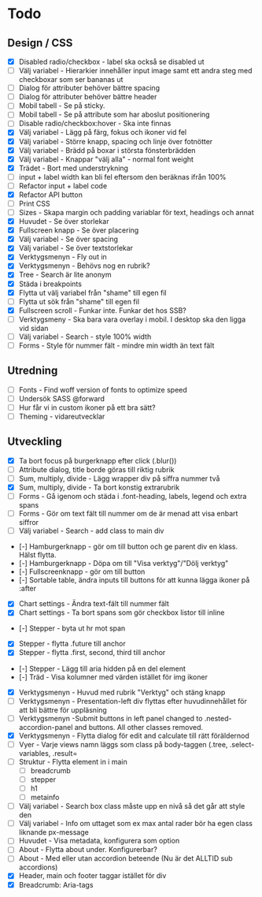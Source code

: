 # Todo

## Design / CSS
- [x] Disabled radio/checkbox - label ska också se disabled ut
- [ ] Välj variabel - Hierarkier innehåller input image samt ett andra steg med checkboxar som ser bananas ut
- [ ] Dialog för attributer behöver bättre spacing
- [ ] Dialog för attributer behöver bättre header
- [ ] Mobil tabell - Se på sticky. 
- [ ] Mobil tabell - Se på attribute som har aboslut positionering
- [ ] Disable radio/checkbox:hover - Ska inte finnas
- [x] Välj variabel - Lägg på färg, fokus och ikoner vid fel
- [x] Välj variabel - Större knapp, spacing och linje över fotnötter
- [x] Välj variabel - Brädd på boxar i största fönsterbrädden
- [x] Välj variabel - Knappar "välj alla" - normal font weight
- [x] Trädet - Bort med understrykning
- [ ] input + label width kan bli fel eftersom den beräknas ifrån 100%
- [ ] Refactor input + label code
- [x] Refactor API button
- [ ] Print CSS
- [ ] Sizes - Skapa margin och padding variablar för text, headings och annat
- [x] Huvudet - Se över storlekar
- [x] Fullscreen knapp - Se över placering
- [x] Välj variabel - Se över spacing
- [x] Välj variabel - Se över textstorlekar
- [x] Verktygsmenyn - Fly out in
- [x] Verktygsmenyn - Behövs nog en rubrik?
- [x] Tree - Search är lite anonym
- [x] Städa i breakpoints
- [x] Flytta ut välj variabel från "shame" till egen fil
- [ ] Flytta ut sök från "shame" till egen fil
- [x] Fullscreen scroll - Funkar inte. Funkar det hos SSB?
- [ ] Verktygsmeny - Ska bara vara overlay i mobil. I desktop ska den ligga vid sidan
- [ ] Välj variabel - Search - style 100% width
- [ ] Forms - Style för nummer fält - mindre min width än text fält

## Utredning

- [ ] Fonts - Find woff version of fonts to optimize speed
- [ ] Undersök SASS @forward
- [ ] Hur får vi in custom ikoner på ett bra sätt?
- [ ] Theming - vidareutvecklar

## Utveckling

- [x] Ta bort focus på burgerknapp efter click (.blur())
- [ ] Attribute dialog, title borde göras till riktig rubrik
- [ ] Sum, multiply, divide - Lägg wrapper div på siffra nummer två
- [x] Sum, multiply, divide - Ta bort konstig extrarubrik
- [ ] Forms - Gå igenom och städa i .font-heading, labels, legend och extra spans
- [ ] Forms - Gör om text fält till nummer om de är menad att visa enbart siffror
- [ ] Välj variabel - Search - add class to main div
- [-] Hamburgerknapp - gör om till button och ge parent div en klass. Hälst flytta.
- [-] Hamburgerknapp - Döpa om till "Visa verktyg"/"Dölj verktyg"
- [-] Fullscreenknapp - gör om till button
- [-] Sortable table, ändra inputs till buttons för att kunna lägga ikoner på :after
- [x] Chart settings - Ändra text-fält till nummer fält
- [x] Chart settings - Ta bort spans som gör checkbox listor till inline
- [-] Stepper - byta ut hr mot span
- [x] Stepper - flytta .future till anchor
- [x] Stepper - flytta .first, second, third till anchor
- [-] Stepper - Lägg till aria hidden på en del element
- [-] Träd - Visa kolumner med värden istället för img ikoner
- [x] Verktygsmenyn - Huvud med rubrik "Verktyg" och stäng knapp
- [ ] Verktygsmenyn - Presentation-left div flyttas efter huvudinnehållet för att bli bättre för uppläsning
- [ ] Verktygsmenyn -Submit buttons in left panel changed to .nested-accordion-panel and buttons. All other classes removed.
- [x] Verktygsmenyn - Flytta dialog för edit and calculate till rätt föräldernod
- [ ] Vyer - Varje views namn läggs som class på body-taggen (.tree, .select-variables, .result=
- [ ] Struktur - Flytta element in i main
  - [ ] breadcrumb
  - [ ] stepper
  - [ ] h1
  - [ ] metainfo
- [ ] Välj variabel - Search box class måste upp en nivå så det går att style den
- [ ] Välj variabel - Info om uttaget som ex max antal rader bör ha egen class liknande px-message
- [ ] Huvudet - Visa metadata, konfigurera som option
- [ ] About - Flytta about under. Konfigurerbar?
- [ ] About - Med eller utan accordion beteende (Nu är det ALLTID sub accordions)
- [x] Header, main och footer taggar istället för div
- [x] Breadcrumb: Aria-tags